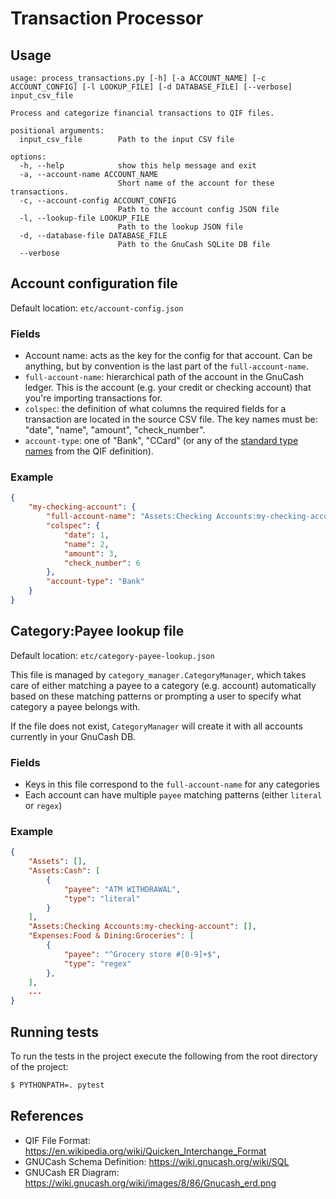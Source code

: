 # Transaction Processor

## Usage

```text
usage: process_transactions.py [-h] [-a ACCOUNT_NAME] [-c ACCOUNT_CONFIG] [-l LOOKUP_FILE] [-d DATABASE_FILE] [--verbose] input_csv_file

Process and categorize financial transactions to QIF files.

positional arguments:
  input_csv_file        Path to the input CSV file

options:
  -h, --help            show this help message and exit
  -a, --account-name ACCOUNT_NAME
                        Short name of the account for these transactions.
  -c, --account-config ACCOUNT_CONFIG
                        Path to the account config JSON file
  -l, --lookup-file LOOKUP_FILE
                        Path to the lookup JSON file
  -d, --database-file DATABASE_FILE
                        Path to the GnuCash SQLite DB file
  --verbose
```

## Account configuration file

Default location: `etc/account-config.json`

### Fields

- Account name: acts as the key for the config for that account.  Can be anything, but by convention is the last part of the `full-account-name`.
- `full-account-name`: hierarchical path of the account in the GnuCash ledger. This is the account (e.g. your credit or checking account) that you're importing transactions for.
- `colspec`: the definition of what columns the required fields for a transaction are located in the source CSV file.  The key names must be: "date", "name", "amount", "check_number".
- `account-type`: one of "Bank", "CCard" (or any of the [standard type names](https://en.wikipedia.org/wiki/Quicken_Interchange_Format#Header_line) from the QIF definition).

### Example

```json
{
    "my-checking-account": {
        "full-account-name": "Assets:Checking Accounts:my-checking-account",
        "colspec": {
            "date": 1,
            "name": 2,
            "amount": 3,
            "check_number": 6
        },
        "account-type": "Bank"
    }
}
```

## Category:Payee lookup file

Default location: `etc/category-payee-lookup.json`

This file is managed by `category_manager.CategoryManager`, which takes care of either matching a payee to a category (e.g. account) automatically based on these matching patterns or prompting a user to specify what category a payee belongs with.

If the file does not exist, `CategoryManager` will create it with all accounts currently in your GnuCash DB.

### Fields

- Keys in this file correspond to the `full-account-name` for any categories
- Each account can have multiple `payee` matching patterns (either `literal` or `regex`)

### Example

```json
{
    "Assets": [],
    "Assets:Cash": [
        {
            "payee": "ATM WITHDRAWAL",
            "type": "literal"
        }
    ],
    "Assets:Checking Accounts:my-checking-account": [],
    "Expenses:Food & Dining:Groceries": [
        {
            "payee": "^Grocery store #[0-9]+$",
            "type": "regex"
        },
    ],
    ...
}
```

## Running tests

To run the tests in the project execute the following from the root directory of the project:

```sh
$ PYTHONPATH=. pytest
```

## References

- QIF File Format: https://en.wikipedia.org/wiki/Quicken_Interchange_Format
- GNUCash Schema Definition: https://wiki.gnucash.org/wiki/SQL
- GNUCash ER Diagram: https://wiki.gnucash.org/wiki/images/8/86/Gnucash_erd.png
